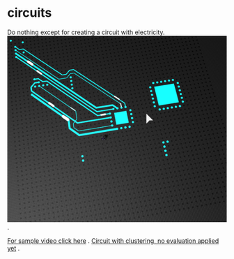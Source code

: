 # circuits
Do nothing except for creating a circuit with electricity.  
![Oct 29th](https://github.com/lunaticAnn/circuits/blob/master/Sample.png) . 

[For sample video click here](https://www.youtube.com/watch?v=FKBWR0rPc8w) . 
[Circuit with clustering, no evaluation applied yet](https://www.youtube.com/watch?v=FKBWR0rPc8w) . 

